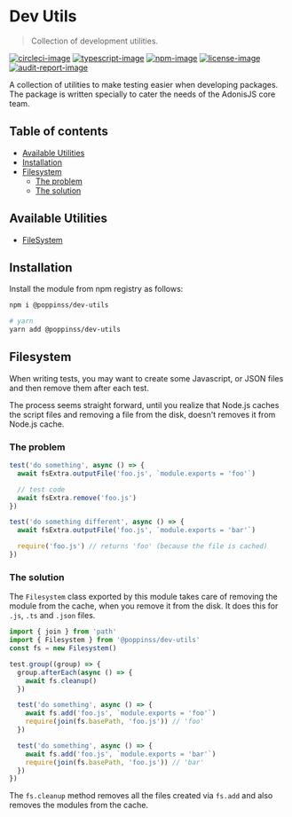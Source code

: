 # Dev Utils

> Collection of development utilities.

[![circleci-image]][circleci-url] [![typescript-image]][typescript-url] [![npm-image]][npm-url] [![license-image]][license-url] [![audit-report-image]][audit-report-url]

A collection of utilities to make testing easier when developing packages. The package is written specially to cater the needs of the AdonisJS core team.

<!-- START doctoc generated TOC please keep comment here to allow auto update -->
<!-- DON'T EDIT THIS SECTION, INSTEAD RE-RUN doctoc TO UPDATE -->
## Table of contents

- [Available Utilities](#available-utilities)
- [Installation](#installation)
- [Filesystem](#filesystem)
  - [The problem](#the-problem)
  - [The solution](#the-solution)

<!-- END doctoc generated TOC please keep comment here to allow auto update -->

## Available Utilities

- [FileSystem](#filesystem)

## Installation

Install the module from npm registry as follows:

```sh
npm i @poppinss/dev-utils

# yarn
yarn add @poppinss/dev-utils
```

## Filesystem

When writing tests, you may want to create some Javascript, or JSON files and then remove them after each test.

The process seems straight forward, until you realize that Node.js caches the script files and removing a file from the disk, doesn't removes it from Node.js cache.

### The problem

```js
test('do something', async () => {
  await fsExtra.outputFile('foo.js', `module.exports = 'foo'`)

  // test code
  await fsExtra.remove('foo.js')
})

test('do something different', async () => {
  await fsExtra.outputFile('foo.js', `module.exports = 'bar'`)

  require('foo.js') // returns 'foo' (because the file is cached)
})
```

### The solution

The `Filesystem` class exported by this module takes care of removing the module from the cache, when you remove it from the disk. It does this for `.js`, `.ts` and `.json` files.

```ts
import { join } from 'path'
import { Filesystem } from '@poppinss/dev-utils'
const fs = new Filesystem()

test.group((group) => {
  group.afterEach(async () => {
    await fs.cleanup()
  })

  test('do something', async () => {
    await fs.add('foo.js', `module.exports = 'foo'`)
    require(join(fs.basePath, 'foo.js')) // 'foo'
  })

  test('do something', async () => {
    await fs.add('foo.js', `module.exports = 'bar'`)
    require(join(fs.basePath, 'foo.js')) // 'bar'
  })
})
```

The `fs.cleanup` method removes all the files created via `fs.add` and also removes the modules from the cache.

[circleci-image]: https://img.shields.io/circleci/project/github/poppinss/dev-utils/master.svg?style=for-the-badge&logo=circleci
[circleci-url]: https://circleci.com/gh/poppinss/dev-utils 'circleci'
[typescript-image]: https://img.shields.io/badge/Typescript-294E80.svg?style=for-the-badge&logo=typescript
[typescript-url]: "typescript"
[npm-image]: https://img.shields.io/npm/v/@poppinss/dev-utils.svg?style=for-the-badge&logo=npm
[npm-url]: https://npmjs.org/package/@poppinss/dev-utils 'npm'
[license-image]: https://img.shields.io/npm/l/@poppinss/dev-utils?color=blueviolet&style=for-the-badge
[license-url]: LICENSE.md 'license'
[audit-report-image]: https://img.shields.io/badge/-Audit%20Report-blueviolet?style=for-the-badge
[audit-report-url]: https://htmlpreview.github.io/?https://github.com/poppinss/dev-utils/blob/develop/npm-audit.html 'audit-report'
